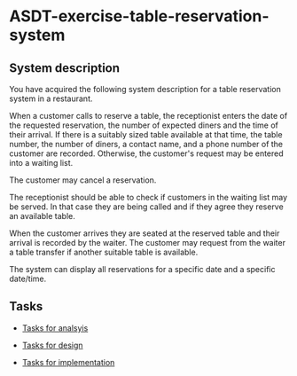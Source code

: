 # ASDT-exercise-table-reservation-system

## System description

You have acquired the following system description for a table reservation system in a restaurant.

When a customer calls to reserve a table, the receptionist enters the date of the requested reservation, the number of expected diners and the time of their arrival. If there is a suitably sized table available at that time, the table number, the number of diners, a contact name, and a phone number of the customer are recorded. Otherwise, the customer's request may be entered into a waiting list.

The customer may cancel a reservation.

The receptionist should be able to check if customers in the waiting list may be served. In that case they are being called and if they agree they reserve an available table.

When the customer arrives they are seated at the reserved table and their arrival is recorded by the waiter. The customer may request from the waiter a table transfer if another suitable table is available.

The system can display all reservations for a specific date and a specific date/time.

## Tasks

-   [Tasks for analsyis](docs/Tasks%20for%20analysis.md)

-   [Tasks for design](docs/Tasks%20for%20design.md)

-   [Tasks for implementation](docs/Tasks%20for%20implementation.md)
